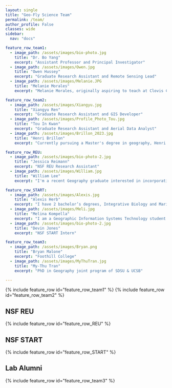 ```yaml
---
layout: single
title: "Geo-Fly Science Team"
permalink: /team/
author_profile: False
classes: wide
sidebar:
  nav: "docs"

feature_row_team1:
  - image_path: /assets/images/bio-photo.jpg
    title: "Dr. Bo Yang"
    excerpt: "Assistant Professor and Principal Investigator"
  - image_path: /assets/images/Owen.jpg
    title: "Owen Hussey"
    excerpt: "Graduate Research Assistant and Remote Sensing Lead"
  - image_path: /assets/images/Melanie.JPG
    title: "Melanie Morales"
    excerpt: "Melanie Morales, originally aspiring to teach at Clovis Community College, discovered her passion for GIS, reshaping her academic path. She transferred to San Jose State University, earning a Bachelor's in Geography and an Urban Planning minor. Now, she's on track to obtain her Master's in Geography. Melanie has balanced education with roles at Mosaic America and within the SJSU Geography Department, serving as both a recruiter and a teaching assistant. She cherishes family time, often gathering over home-cooked meals. As she nears her Master's completion, Melanie envisions a GIS-driven career and contemplates pursuing a Ph.D. in the future."

feature_row_team2:
  - image_path: /assets/images/Xiangyu.jpg
    title: "Xiangyu Ren"
    excerpt: "Graduate Research Assistant and GIS Developer"
  - image_path: /assets/images/Profile_Photo_Tou.jpg
    title: "Tou In Kwan"
    excerpt: "Graduate Research Assistant and Aerial Data Analyst"
  - image_path: /assets/images/Brillon_2023.jpg
    title: "Henri Brillon"
    excerpt: "Currently pursuing a Master's degree in geography, Henri is interested in remote sensing applications and GIS with regards to environmental and physical topics. His involvement with coastal eelgrass mapping and home ignition zone assessments for wildfire prevention reflect these goals. With nearly a decade of advertising experience under his belt, as well as a love for music and the outdoors, Henri is a true multidisciplinarian."

feature_row_REU:
  - image_path: /assets/images/bio-photo-2.jpg
    title: "Jessica Reimann"
    excerpt: "NSF REU Research Assistant"
  - image_path: /assets/images/William.jpg
    title: "William Lee"
    excerpt: "I'm a recent Geography graduate interested in incorporating a variety of disciplines and increasing my domain knowledge in the natural sciences, social sciences, or formal sciences to conduct GIS analyses. I joined the Geofly Lab for the NSF REU program at my alma mater, and am currently working on understanding the spatial impacts of eelgrass wasting disease. In the future, I plan to take my knowledge and experiences toward working as a GIS Developer or GIS Manager in either the public sector or private sector in the near future."

feature_row_START:
  - image_path: /assets/images/Alexis.jpg
    title: "Alexis Herb"
    excerpt: "I have 2 bachelor’s degrees, Integrative Biology and Marine Science; I almost have a minor in Forestry (one class/technicality shy).  I did a little Environmental Engineering graduate school work at UC Davis, where I bumbled into upper division math and realized I liked that better.  Currently I work part time as a GIS tech for the Alameda County Fire Department.  As an intern in the NSF START program, I'm hoping to learn about using AI to find objects in images, and gain experience in using drones to collect data."
  - image_path: /assets/images/Meli.jpg
    title: "Melina Kompella"
    excerpt: "I am a Geographic Information Systems Technology student at Foothill College and an NSF research intern at SJSU. I have worked in wildland fire for the Forest Service, and I am now pivoting to research in mapping fire behavior and management tools. I am interested in the role humans can play in managing fire-impacted landscapes and building ecosystem resilience. GIS technology and aerial mapping are fantastic tools for learning about these ecosystems while mitigating human impact, and I'm excited to use them in my research."
  - image_path: /assets/images/bio-photo-2.jpg
    title: "Devin Jones"
    excerpt: "NSF START Intern"

feature_row_team3:
  - image_path: /assets/images/Bryan.png
    title: "Bryan Malone"
    excerpt: "Foothill College"
  - image_path: /assets/images/MyThuTran.jpg
    title: "My-Thu Tran"
    excerpt: "PhD in Geography joint program of SDSU & UCSB"

---
```

{% include feature_row id="feature_row_team1" %}
{% include feature_row id="feature_row_team2" %}
## NSF REU
{% include feature_row id="feature_row_REU" %}
## NSF START
{% include feature_row id="feature_row_START" %}
## Lab Alumni
{% include feature_row id="feature_row_team3" %}




